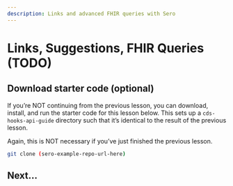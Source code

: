 ```yaml
---
description: Links and advanced FHIR queries with Sero
---
```


# Links, Suggestions, FHIR Queries \(TODO\)

## Download starter code \(optional\)

If you’re NOT continuing from the previous lesson, you can download, install, and run the starter code for this lesson below. This sets up a `cds-hooks-api-guide` directory such that it’s identical to the result of the previous lesson.

Again, this is NOT necessary if you’ve just finished the previous lesson.

```bash
git clone (sero-example-repo-url-here)
```

## Next...

